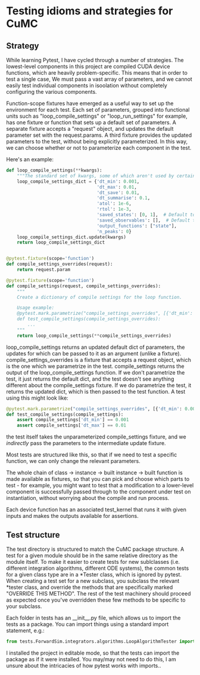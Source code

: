 # Testing idioms and strategies for CuMC

## Strategy
While learning Pytest, I have cycled through a number of strategies. The lowest-level components in this project are
compiled CUDA device functions, which are heavily problem-specific. This means that in order to test a single case,
We must pass a vast array of parameters, and we cannot easily test individual components in isoolation without completely
configuring the various components. 

Function-scope fixtures have emerged as a useful way to set up the environment for each test. Each set of parameters, 
grouped into functional units such as "loop_compile_settings" or "loop_run_settings" for example, has one fixture or 
function that sets up a default set of parameters. A separate fixture accepts a "request" object, and updates the
default parameter set with the request.params. A third fixture provides the updated parameters to the test, without
being explicitly parameterized. In this way, we can choose whether or not to parameterize each component in the test.

Here's an example:
```python
def loop_compile_settings(**kwargs):
    """The standard set of kwargs, some of which aren't used by certain algorithms (like dtmax for a fixed step)."""
    loop_compile_settings_dict = {'dt_min': 0.001,
                                  'dt_max': 0.01,
                                  'dt_save': 0.01,
                                  'dt_summarise': 0.1,
                                  'atol': 1e-6,
                                  'rtol': 1e-3,
                                  'saved_states': [0, 1],  # Default to first state
                                  'saved_observables': [],  # Default to no observables
                                  'output_functions': ["state"],
                                  'n_peaks': 0}
    loop_compile_settings_dict.update(kwargs)
    return loop_compile_settings_dict


@pytest.fixture(scope='function')
def compile_settings_overrides(request):
    return request.param

@pytest.fixture(scope='function')
def compile_settings(request, compile_settings_overrides):
    """
    Create a dictionary of compile settings for the loop function.

    Usage example:
    @pytest.mark.parametrize("compile_settings_overrides", [{'dt_min': 0.001, 'dt_max': 0.01}], indirect=True)
    def test_compile_settings(compile_settings_overrides):
        ...
    """
    return loop_compile_settings(**compile_settings_overrides)

```
loop_compile_settings returns an updated default dict of parameters, the updates for which can be passed to it as an 
argument (unlike a fixture). compile_settings_overrides is a fixture that accepts a request object, which is the one
which we parametrize in the test. compile_settings returns the output of the loop_compile_settings function. If we don't
parametrize the test, it just returns the default dict, and the test doesn't see anything different about the compile_settings
fixture. If we do parametrize the test, it returns the updated dict, which is then passed to the test function.
A test using this might look like:
```python
@pytest.mark.parametrize("compile_settings_overrides", [{'dt_min': 0.009, 'dt_max': 0.09}], indirect=True)
def test_compile_settings(compile_settings):
    assert compile_settings['dt_min'] == 0.001
    assert compile_settings['dt_max'] == 0.01
```

the test itself takes the unparameterized compile_settings fixture, and we _indirectly_ pass the parameters to the intermediate
update fixture.

Most tests are structured like this, so that if we need to test a specific function, we can only change the relevant
parameters.

The whole chain of class -> instance -> built instance -> built function is made available as fixtures, so that you can
pick and choose which parts to test - for example, you might want to test that a modification to a lower-level component
is successfully passed through to the component under test on instantiation, without worrying about the compile and run
process.

Each device function has an associated test_kernel that runs it with given inputs and makes the outputs available for
assertions.

## Test structure
The test directory is structured to match the CuMC package structure. A test for a given module should be in the same relative
directory as the module itself. To make it easier to create tests for new sublclasses (i.e. different integration algorithms,
different ODE systems), the common tests for a given class type are in a \*Tester class, which is ignored by pytest.
When creating a test set for a new subclass, you subclass the relevant \*tester class, and override the methods that are
specifically marked "OVERRIDE THIS METHOD". The rest of the test machinery should proceed as expected once you've overridden
these few methods to be specific to your subclass.

Each folder in tests has an \_\_init\_\_.py file, which allows us to import the tests as a package. You can import
things using a standard import statement, e.g.:
```python
from tests.ForwardSim.integrators.algorithms.LoopAlgorithmTester import LoopAlgorithmTester
```

I installed the project in editable mode, so that the tests can import the package as if it were installed. You may/may not
need to do this, I am unsure about the intricacies of how pytest works with imports..